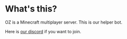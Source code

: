 # What's this?

OZ is a Minecraft multiplayer server. This is our helper bot.

Here is [our discord](https://discord.gg/KYZMKAPx8y) if you want to join.

